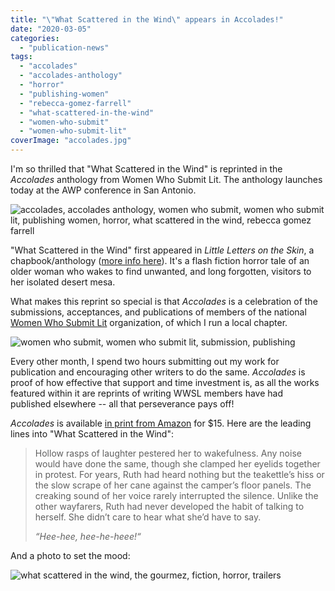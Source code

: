 ```yaml
---
title: "\"What Scattered in the Wind\" appears in Accolades!"
date: "2020-03-05"
categories:
  - "publication-news"
tags:
  - "accolades"
  - "accolades-anthology"
  - "horror"
  - "publishing-women"
  - "rebecca-gomez-farrell"
  - "what-scattered-in-the-wind"
  - "women-who-submit"
  - "women-who-submit-lit"
coverImage: "accolades.jpg"
---
```


I'm so thrilled that "What Scattered in the Wind" is reprinted in the _Accolades_ anthology from Women Who Submit Lit. The anthology launches today at the AWP conference in San Antonio.

![accolades, accolades anthology, women who submit, women who submit lit, publishing women, horror, what scattered in the wind, rebecca gomez farrell](https://d2ypg8o05lff0b.cloudfront.net/wp-content/uploads/sites/3/2020/03/05070057/accolades-690x1024.jpg)

"What Scattered in the Wind" first appeared in _Little Letters on the Skin_, a chapbook/anthology ([more info here](/creative-works/what-scattered-in-the-wind/)). It's a flash fiction horror tale of an older woman who wakes to find unwanted, and long forgotten, visitors to her isolated desert mesa.

What makes this reprint so special is that _Accolades_ is a celebration of the submissions, acceptances, and publications of members of the national [Women Who Submit Lit](https://eur04.safelinks.protection.outlook.com/?url=http%3A%2F%2Fwomenwhosubmitlit.org%2F&data=02%7C01%7C%7C1e03ea8664224baeee0708d7c0cd2d78%7C84df9e7fe9f640afb435aaaaaaaaaaaa%7C1%7C0%7C637189859768495139&sdata=uKtste6J1yA9EvRR7N33BFyMuR27loidIQXe8pnlLGo%3D&reserved=0) organization, of which I run a local chapter.

![women who submit, women who submit lit, submission, publishing](https://d2ypg8o05lff0b.cloudfront.net/wp-content/uploads/sites/3/2020/03/05073208/WWS-FINAL-LOGO-500x462.jpg)

Every other month, I spend two hours submitting out my work for publication and encouraging other writers to do the same. _Accolades_ is proof of how effective that support and time investment is, as all the works featured within it are reprints of writing WWSL members have had published elsewhere -- all that perseverance pays off!

_Accolades_ is available [in print from Amazon](https://eur04.safelinks.protection.outlook.com/?url=https%3A%2F%2Fwww.amazon.com%2FAccolades-Women-Who-Submit-Anthology%2Fdp%2F1733241523&data=02%7C01%7C%7C1e03ea8664224baeee0708d7c0cd2d78%7C84df9e7fe9f640afb435aaaaaaaaaaaa%7C1%7C0%7C637189859768505147&sdata=GJ6NFlwHjA8gJzImhjBLKWSiHJD4xYEAN%2BRtY5E1QZk%3D&reserved=0) for $15. Here are the leading lines into "What Scattered in the Wind":

> Hollow rasps of laughter pestered her to wakefulness. Any noise would have done the same, though she clamped her eyelids together in protest. For years, Ruth had heard nothing but the teakettle’s hiss or the slow scrape of her cane against the camper’s floor panels. The creaking sound of her voice rarely interrupted the silence. Unlike the other wayfarers, Ruth had never developed the habit of talking to herself. She didn’t care to hear what she’d have to say.
>
> _“Hee-hee, hee-he-heee!“_

And a photo to set the mood:

![what scattered in the wind, the gourmez, fiction, horror, trailers](https://d2ypg8o05lff0b.cloudfront.net/wp-content/uploads/sites/3/2017/07/ProsserWA-010-500x333.jpg)
